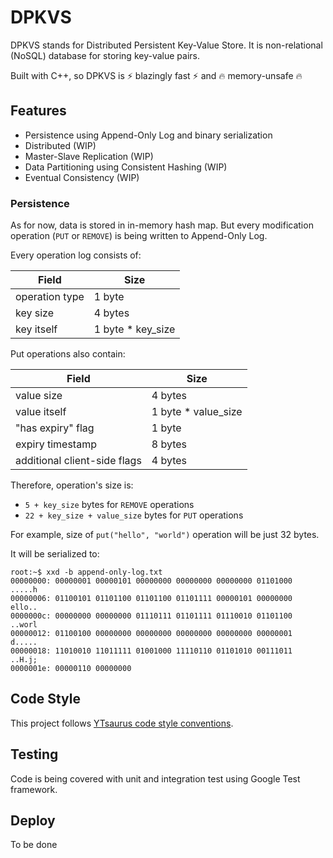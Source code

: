 # DPKVS

DPKVS stands for Distributed Persistent Key-Value Store. It is non-relational (NoSQL) database for storing key-value pairs.

Built with C++, so DPKVS is ⚡ blazingly fast ⚡ and 🔥 memory-unsafe 🔥

## Features

* Persistence using Append-Only Log and binary serialization
* Distributed (WIP)
* Master-Slave Replication (WIP)
* Data Partitioning using Consistent Hashing (WIP)
* Eventual Consistency (WIP)

### Persistence

As for now, data is stored in in-memory hash map. But every modification operation (`PUT` or `REMOVE`) is being written to Append-Only Log.

Every operation log consists of:

| Field          | Size              |
|----------------|-------------------|
| operation type | 1 byte            |
| key size       | 4 bytes           |
| key itself     | 1 byte * key_size |

Put operations also contain:

| Field                        | Size                |
|------------------------------|---------------------|
| value size                   | 4 bytes             |
| value itself                 | 1 byte * value_size |
| "has expiry" flag            | 1 byte              |
| expiry timestamp             | 8 bytes             |
| additional client-side flags | 4 bytes             |

Therefore, operation's size is:
* `5 + key_size` bytes for `REMOVE` operations
* `22 + key_size + value_size` bytes for `PUT` operations

For example, size of `put("hello", "world")` operation will be just 32 bytes.

It will be serialized to:

```shell
root:~$ xxd -b append-only-log.txt
00000000: 00000001 00000101 00000000 00000000 00000000 01101000  .....h
00000006: 01100101 01101100 01101100 01101111 00000101 00000000  ello..
0000000c: 00000000 00000000 01110111 01101111 01110010 01101100  ..worl
00000012: 01100100 00000000 00000000 00000000 00000000 00000001  d.....
00000018: 11010010 11011111 01001000 11110110 01101010 00111011  ..H.j;
0000001e: 00000110 00000000
```

## Code Style

This project follows [YTsaurus code style conventions](https://github.com/ytsaurus/ytsaurus/blob/main/yt/styleguide/cpp.md).

## Testing

Code is being covered with unit and integration test using Google Test framework.

## Deploy

To be done
